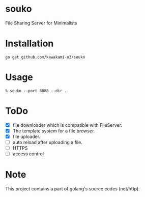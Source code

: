 # souko

File Sharing Server for Minimalists

# Installation

```
go get github.com/kawakami-o3/souko
```

# Usage

```
% souko --port 8888 --dir .
```

# ToDo

- [X] file downloader which is compatible with FileServer.
- [X] The template system for a file browser. 
- [X] file uploader.
- [ ] auto reload after uploading a file.
- [ ] HTTPS
- [ ] access control

# Note

This project contains a part of golang's source codes (net/http).

